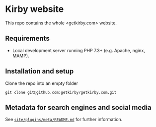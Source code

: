 # Kirby website

This repo contains the whole <getkirby.com> website.

## Requirements

- Local development server running PHP 7.3+ (e.g. Apache, nginx, MAMP).

## Installation and setup

Clone the repo into an empty folder

```
git clone git@github.com:getkirby/getkirby.com.git
```

## Metadata for search engines and social media

See [`site/plugins/meta/README.md`](/site/plugins/meta/README.md) for further information.
